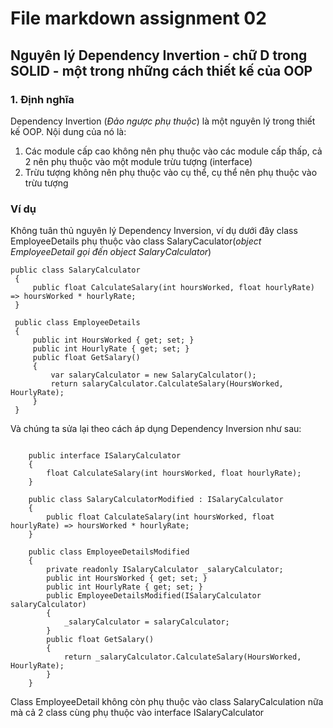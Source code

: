 # File markdown assignment 02

## Nguyên lý Dependency Invertion - chữ D trong SOLID - một trong những cách thiết kế của OOP

### 1. Định nghĩa

Dependency Invertion (_Đảo ngược phụ thuộc_) là một nguyên lý trong thiết kế OOP. Nội dung của nó là:

1. Các module cấp cao không nên phụ thuộc vào các module cấp thấp, cả 2 nên phụ thuộc vào một module trừu tượng (interface)
2. Trừu tượng không nên phụ thuộc vào cụ thể, cụ thể nên phụ thuộc vào trừu tượng

### Ví dụ

Không tuân thủ nguyên lý Dependency Inversion, ví dụ dưới đây class EmployeeDetails phụ thuộc vào class SalaryCaculator(_object EmployeeDetail gọi đến object SalaryCalculator_)

```
public class SalaryCalculator
 {
     public float CalculateSalary(int hoursWorked, float hourlyRate) => hoursWorked * hourlyRate;
 }

 public class EmployeeDetails
 {
     public int HoursWorked { get; set; }
     public int HourlyRate { get; set; }
     public float GetSalary()
     {
         var salaryCalculator = new SalaryCalculator();
         return salaryCalculator.CalculateSalary(HoursWorked, HourlyRate);
     }
 }
```

Và chúng ta sửa lại theo cách áp dụng Dependency Inversion như sau:

```

    public interface ISalaryCalculator
    {
        float CalculateSalary(int hoursWorked, float hourlyRate);
    }

    public class SalaryCalculatorModified : ISalaryCalculator
    {
        public float CalculateSalary(int hoursWorked, float hourlyRate) => hoursWorked * hourlyRate;
    }

    public class EmployeeDetailsModified
    {
        private readonly ISalaryCalculator _salaryCalculator;
        public int HoursWorked { get; set; }
        public int HourlyRate { get; set; }
        public EmployeeDetailsModified(ISalaryCalculator salaryCalculator)
        {
            _salaryCalculator = salaryCalculator;
        }
        public float GetSalary()
        {
            return _salaryCalculator.CalculateSalary(HoursWorked, HourlyRate);
        }
    }
```

Class EmployeeDetail không còn phụ thuộc vào class SalaryCalculation nữa mà cả 2 class cùng phụ thuộc vào interface ISalaryCalculator
